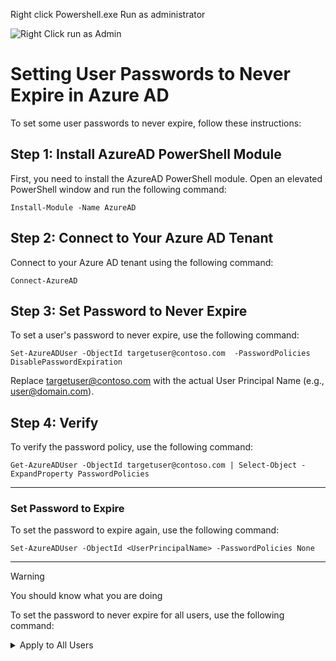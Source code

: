 Right click Powershell.exe Run as administrator

![Right Click run as Admin](https://na.cx/i/AUF89YN.webp)


# Setting User Passwords to Never Expire in Azure AD

To set some user passwords to never expire, follow these instructions:

## Step 1: Install AzureAD PowerShell Module

First, you need to install the AzureAD PowerShell module. Open an elevated PowerShell window and run the following command:

```
Install-Module -Name AzureAD
```


## Step 2: Connect to Your Azure AD Tenant

Connect to your Azure AD tenant using the following command:

```
Connect-AzureAD
```

## Step 3: Set Password to Never Expire
To set a user's password to never expire, use the following command:

```
Set-AzureADUser -ObjectId targetuser@contoso.com  -PasswordPolicies DisablePasswordExpiration
```

Replace targetuser@contoso.com with the actual User Principal Name (e.g., user@domain.com).


## Step 4: Verify
To verify the password policy, use the following command:

```
Get-AzureADUser -ObjectId targetuser@contoso.com | Select-Object -ExpandProperty PasswordPolicies
```

---
### Set Password to Expire
To set the password to expire again, use the following command:
```
Set-AzureADUser -ObjectId <UserPrincipalName> -PasswordPolicies None
```

---
> [!WARNING]  
> You should know what you are doing


To set the password to never expire for all users, use the following command:

<details>

<summary>Apply to All Users</summary>

###  Apply to All Users

```
Get-AzureADUser -All $true | ForEach-Object { Set-AzureADUser -ObjectId $_.ObjectId -PasswordPolicies DisablePasswordExpiration }
```

</details



